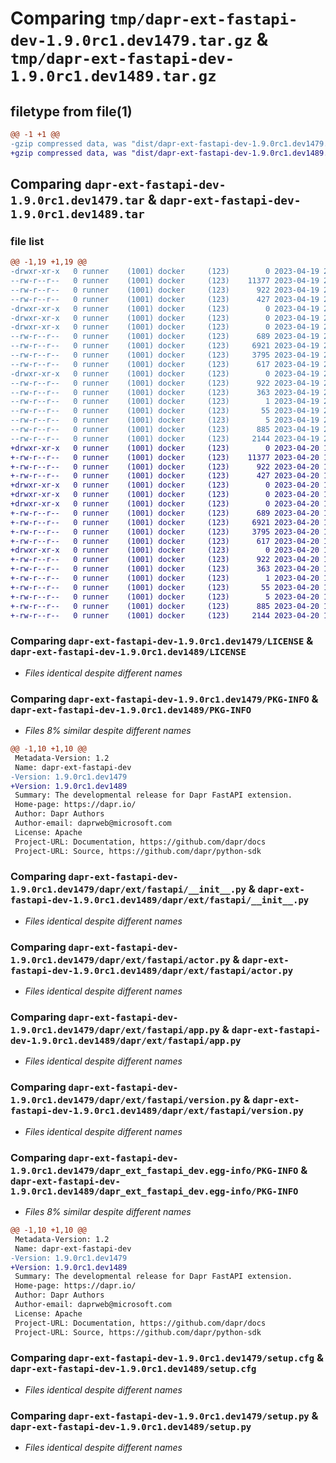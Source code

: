 # Comparing `tmp/dapr-ext-fastapi-dev-1.9.0rc1.dev1479.tar.gz` & `tmp/dapr-ext-fastapi-dev-1.9.0rc1.dev1489.tar.gz`

## filetype from file(1)

```diff
@@ -1 +1 @@
-gzip compressed data, was "dist/dapr-ext-fastapi-dev-1.9.0rc1.dev1479.tar", last modified: Wed Apr 19 23:15:40 2023, max compression
+gzip compressed data, was "dist/dapr-ext-fastapi-dev-1.9.0rc1.dev1489.tar", last modified: Thu Apr 20 19:54:36 2023, max compression
```

## Comparing `dapr-ext-fastapi-dev-1.9.0rc1.dev1479.tar` & `dapr-ext-fastapi-dev-1.9.0rc1.dev1489.tar`

### file list

```diff
@@ -1,19 +1,19 @@
-drwxr-xr-x   0 runner    (1001) docker     (123)        0 2023-04-19 23:15:40.000000 dapr-ext-fastapi-dev-1.9.0rc1.dev1479/
--rw-r--r--   0 runner    (1001) docker     (123)    11377 2023-04-19 23:15:10.000000 dapr-ext-fastapi-dev-1.9.0rc1.dev1479/LICENSE
--rw-r--r--   0 runner    (1001) docker     (123)      922 2023-04-19 23:15:40.000000 dapr-ext-fastapi-dev-1.9.0rc1.dev1479/PKG-INFO
--rw-r--r--   0 runner    (1001) docker     (123)      427 2023-04-19 23:15:10.000000 dapr-ext-fastapi-dev-1.9.0rc1.dev1479/README.rst
-drwxr-xr-x   0 runner    (1001) docker     (123)        0 2023-04-19 23:15:40.000000 dapr-ext-fastapi-dev-1.9.0rc1.dev1479/dapr/
-drwxr-xr-x   0 runner    (1001) docker     (123)        0 2023-04-19 23:15:40.000000 dapr-ext-fastapi-dev-1.9.0rc1.dev1479/dapr/ext/
-drwxr-xr-x   0 runner    (1001) docker     (123)        0 2023-04-19 23:15:40.000000 dapr-ext-fastapi-dev-1.9.0rc1.dev1479/dapr/ext/fastapi/
--rw-r--r--   0 runner    (1001) docker     (123)      689 2023-04-19 23:15:10.000000 dapr-ext-fastapi-dev-1.9.0rc1.dev1479/dapr/ext/fastapi/__init__.py
--rw-r--r--   0 runner    (1001) docker     (123)     6921 2023-04-19 23:15:10.000000 dapr-ext-fastapi-dev-1.9.0rc1.dev1479/dapr/ext/fastapi/actor.py
--rw-r--r--   0 runner    (1001) docker     (123)     3795 2023-04-19 23:15:10.000000 dapr-ext-fastapi-dev-1.9.0rc1.dev1479/dapr/ext/fastapi/app.py
--rw-r--r--   0 runner    (1001) docker     (123)      617 2023-04-19 23:15:10.000000 dapr-ext-fastapi-dev-1.9.0rc1.dev1479/dapr/ext/fastapi/version.py
-drwxr-xr-x   0 runner    (1001) docker     (123)        0 2023-04-19 23:15:40.000000 dapr-ext-fastapi-dev-1.9.0rc1.dev1479/dapr_ext_fastapi_dev.egg-info/
--rw-r--r--   0 runner    (1001) docker     (123)      922 2023-04-19 23:15:40.000000 dapr-ext-fastapi-dev-1.9.0rc1.dev1479/dapr_ext_fastapi_dev.egg-info/PKG-INFO
--rw-r--r--   0 runner    (1001) docker     (123)      363 2023-04-19 23:15:40.000000 dapr-ext-fastapi-dev-1.9.0rc1.dev1479/dapr_ext_fastapi_dev.egg-info/SOURCES.txt
--rw-r--r--   0 runner    (1001) docker     (123)        1 2023-04-19 23:15:40.000000 dapr-ext-fastapi-dev-1.9.0rc1.dev1479/dapr_ext_fastapi_dev.egg-info/dependency_links.txt
--rw-r--r--   0 runner    (1001) docker     (123)       55 2023-04-19 23:15:40.000000 dapr-ext-fastapi-dev-1.9.0rc1.dev1479/dapr_ext_fastapi_dev.egg-info/requires.txt
--rw-r--r--   0 runner    (1001) docker     (123)        5 2023-04-19 23:15:40.000000 dapr-ext-fastapi-dev-1.9.0rc1.dev1479/dapr_ext_fastapi_dev.egg-info/top_level.txt
--rw-r--r--   0 runner    (1001) docker     (123)      885 2023-04-19 23:15:40.000000 dapr-ext-fastapi-dev-1.9.0rc1.dev1479/setup.cfg
--rw-r--r--   0 runner    (1001) docker     (123)     2144 2023-04-19 23:15:10.000000 dapr-ext-fastapi-dev-1.9.0rc1.dev1479/setup.py
+drwxr-xr-x   0 runner    (1001) docker     (123)        0 2023-04-20 19:54:36.000000 dapr-ext-fastapi-dev-1.9.0rc1.dev1489/
+-rw-r--r--   0 runner    (1001) docker     (123)    11377 2023-04-20 19:54:01.000000 dapr-ext-fastapi-dev-1.9.0rc1.dev1489/LICENSE
+-rw-r--r--   0 runner    (1001) docker     (123)      922 2023-04-20 19:54:36.000000 dapr-ext-fastapi-dev-1.9.0rc1.dev1489/PKG-INFO
+-rw-r--r--   0 runner    (1001) docker     (123)      427 2023-04-20 19:54:01.000000 dapr-ext-fastapi-dev-1.9.0rc1.dev1489/README.rst
+drwxr-xr-x   0 runner    (1001) docker     (123)        0 2023-04-20 19:54:36.000000 dapr-ext-fastapi-dev-1.9.0rc1.dev1489/dapr/
+drwxr-xr-x   0 runner    (1001) docker     (123)        0 2023-04-20 19:54:36.000000 dapr-ext-fastapi-dev-1.9.0rc1.dev1489/dapr/ext/
+drwxr-xr-x   0 runner    (1001) docker     (123)        0 2023-04-20 19:54:36.000000 dapr-ext-fastapi-dev-1.9.0rc1.dev1489/dapr/ext/fastapi/
+-rw-r--r--   0 runner    (1001) docker     (123)      689 2023-04-20 19:54:01.000000 dapr-ext-fastapi-dev-1.9.0rc1.dev1489/dapr/ext/fastapi/__init__.py
+-rw-r--r--   0 runner    (1001) docker     (123)     6921 2023-04-20 19:54:01.000000 dapr-ext-fastapi-dev-1.9.0rc1.dev1489/dapr/ext/fastapi/actor.py
+-rw-r--r--   0 runner    (1001) docker     (123)     3795 2023-04-20 19:54:01.000000 dapr-ext-fastapi-dev-1.9.0rc1.dev1489/dapr/ext/fastapi/app.py
+-rw-r--r--   0 runner    (1001) docker     (123)      617 2023-04-20 19:54:01.000000 dapr-ext-fastapi-dev-1.9.0rc1.dev1489/dapr/ext/fastapi/version.py
+drwxr-xr-x   0 runner    (1001) docker     (123)        0 2023-04-20 19:54:36.000000 dapr-ext-fastapi-dev-1.9.0rc1.dev1489/dapr_ext_fastapi_dev.egg-info/
+-rw-r--r--   0 runner    (1001) docker     (123)      922 2023-04-20 19:54:36.000000 dapr-ext-fastapi-dev-1.9.0rc1.dev1489/dapr_ext_fastapi_dev.egg-info/PKG-INFO
+-rw-r--r--   0 runner    (1001) docker     (123)      363 2023-04-20 19:54:36.000000 dapr-ext-fastapi-dev-1.9.0rc1.dev1489/dapr_ext_fastapi_dev.egg-info/SOURCES.txt
+-rw-r--r--   0 runner    (1001) docker     (123)        1 2023-04-20 19:54:36.000000 dapr-ext-fastapi-dev-1.9.0rc1.dev1489/dapr_ext_fastapi_dev.egg-info/dependency_links.txt
+-rw-r--r--   0 runner    (1001) docker     (123)       55 2023-04-20 19:54:36.000000 dapr-ext-fastapi-dev-1.9.0rc1.dev1489/dapr_ext_fastapi_dev.egg-info/requires.txt
+-rw-r--r--   0 runner    (1001) docker     (123)        5 2023-04-20 19:54:36.000000 dapr-ext-fastapi-dev-1.9.0rc1.dev1489/dapr_ext_fastapi_dev.egg-info/top_level.txt
+-rw-r--r--   0 runner    (1001) docker     (123)      885 2023-04-20 19:54:36.000000 dapr-ext-fastapi-dev-1.9.0rc1.dev1489/setup.cfg
+-rw-r--r--   0 runner    (1001) docker     (123)     2144 2023-04-20 19:54:01.000000 dapr-ext-fastapi-dev-1.9.0rc1.dev1489/setup.py
```

### Comparing `dapr-ext-fastapi-dev-1.9.0rc1.dev1479/LICENSE` & `dapr-ext-fastapi-dev-1.9.0rc1.dev1489/LICENSE`

 * *Files identical despite different names*

### Comparing `dapr-ext-fastapi-dev-1.9.0rc1.dev1479/PKG-INFO` & `dapr-ext-fastapi-dev-1.9.0rc1.dev1489/PKG-INFO`

 * *Files 8% similar despite different names*

```diff
@@ -1,10 +1,10 @@
 Metadata-Version: 1.2
 Name: dapr-ext-fastapi-dev
-Version: 1.9.0rc1.dev1479
+Version: 1.9.0rc1.dev1489
 Summary: The developmental release for Dapr FastAPI extension.
 Home-page: https://dapr.io/
 Author: Dapr Authors
 Author-email: daprweb@microsoft.com
 License: Apache
 Project-URL: Documentation, https://github.com/dapr/docs
 Project-URL: Source, https://github.com/dapr/python-sdk
```

### Comparing `dapr-ext-fastapi-dev-1.9.0rc1.dev1479/dapr/ext/fastapi/__init__.py` & `dapr-ext-fastapi-dev-1.9.0rc1.dev1489/dapr/ext/fastapi/__init__.py`

 * *Files identical despite different names*

### Comparing `dapr-ext-fastapi-dev-1.9.0rc1.dev1479/dapr/ext/fastapi/actor.py` & `dapr-ext-fastapi-dev-1.9.0rc1.dev1489/dapr/ext/fastapi/actor.py`

 * *Files identical despite different names*

### Comparing `dapr-ext-fastapi-dev-1.9.0rc1.dev1479/dapr/ext/fastapi/app.py` & `dapr-ext-fastapi-dev-1.9.0rc1.dev1489/dapr/ext/fastapi/app.py`

 * *Files identical despite different names*

### Comparing `dapr-ext-fastapi-dev-1.9.0rc1.dev1479/dapr/ext/fastapi/version.py` & `dapr-ext-fastapi-dev-1.9.0rc1.dev1489/dapr/ext/fastapi/version.py`

 * *Files identical despite different names*

### Comparing `dapr-ext-fastapi-dev-1.9.0rc1.dev1479/dapr_ext_fastapi_dev.egg-info/PKG-INFO` & `dapr-ext-fastapi-dev-1.9.0rc1.dev1489/dapr_ext_fastapi_dev.egg-info/PKG-INFO`

 * *Files 8% similar despite different names*

```diff
@@ -1,10 +1,10 @@
 Metadata-Version: 1.2
 Name: dapr-ext-fastapi-dev
-Version: 1.9.0rc1.dev1479
+Version: 1.9.0rc1.dev1489
 Summary: The developmental release for Dapr FastAPI extension.
 Home-page: https://dapr.io/
 Author: Dapr Authors
 Author-email: daprweb@microsoft.com
 License: Apache
 Project-URL: Documentation, https://github.com/dapr/docs
 Project-URL: Source, https://github.com/dapr/python-sdk
```

### Comparing `dapr-ext-fastapi-dev-1.9.0rc1.dev1479/setup.cfg` & `dapr-ext-fastapi-dev-1.9.0rc1.dev1489/setup.cfg`

 * *Files identical despite different names*

### Comparing `dapr-ext-fastapi-dev-1.9.0rc1.dev1479/setup.py` & `dapr-ext-fastapi-dev-1.9.0rc1.dev1489/setup.py`

 * *Files identical despite different names*

